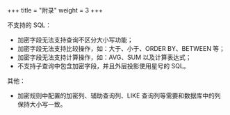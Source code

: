 +++
title = "附录"
weight = 3
+++

不支持的 SQL：

- 加密字段无法支持查询不区分大小写功能；
- 加密字段无法支持比较操作，如：大于、小于、ORDER BY、BETWEEN 等；
- 加密字段无法支持计算操作，如：AVG、SUM 以及计算表达式；
- 不支持子查询中包含加密字段，并且外层投影使用星号的 SQL。

其他：

- 加密规则中配置的加密列、辅助查询列、LIKE 查询列等需要和数据库中的列保持大小写一致。